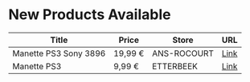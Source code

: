 # New Products Available

| Title | Price | Store | URL |
|---|---|---|---|
| Manette PS3 Sony 3896 | 19,99 € | ANS-ROCOURT | [Link](https://www.cashconverters.be/fr/accessoires-jeux-video/749796-manette-ps3-sony-3896.html) |
| Manette PS3 | 9,99 € | ETTERBEEK | [Link](https://www.cashconverters.be/fr/accessoires-jeux-video/749430-manette-ps3.html) |
